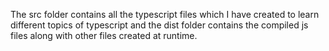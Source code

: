 The src folder contains all the typescript files which I have created to learn different topics of typescript and the dist folder contains the compiled js files along with other files created at runtime.
